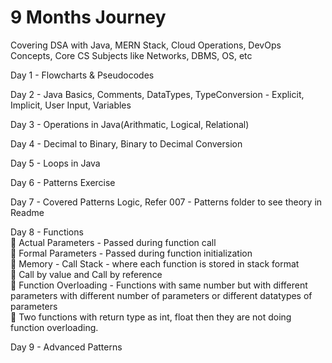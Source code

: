 # 9 Months Journey

Covering DSA with Java, MERN Stack, Cloud Operations, DevOps Concepts, Core CS Subjects like Networks, DBMS, OS, etc

Day 1 - Flowcharts & Pseudocodes

Day 2 - Java Basics, Comments, DataTypes, TypeConversion - Explicit, Implicit, User Input, Variables

Day 3 - Operations in Java(Arithmatic, Logical, Relational)

Day 4 - Decimal to Binary, Binary to Decimal Conversion

Day 5 - Loops in Java

Day 6 - Patterns Exercise

Day 7 - Covered Patterns Logic, Refer 007 - Patterns folder to see theory in Readme

Day 8 - Functions<br>
📌 Actual Parameters - Passed during function call<br>
📌 Formal Parameters - Passed during function initialization<br>
📌 Memory - Call Stack - where each function is stored in stack format<br>
📌 Call by value and Call by reference<br>
📌 Function Overloading - Functions with same number but with different parameters with different number of parameters or different datatypes of parameters<br>
📌 Two functions with return type as int, float then they are not doing function overloading.

Day 9 - Advanced Patterns
